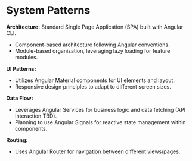 # System Patterns

**Architecture:** Standard Single Page Application (SPA) built with Angular CLI.
*   Component-based architecture following Angular conventions.
*   Module-based organization, leveraging lazy loading for feature modules.

**UI Patterns:**
*   Utilizes Angular Material components for UI elements and layout.
*   Responsive design principles to adapt to different screen sizes.

**Data Flow:**
*   Leverages Angular Services for business logic and data fetching (API interaction TBD).
*   Planning to use Angular Signals for reactive state management within components.

**Routing:**
*   Uses Angular Router for navigation between different views/pages.
